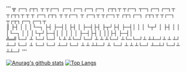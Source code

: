 '''
╦  ┌─┐┌┬┐  ┬ ┬┌─┐  ┌─┐┌─┐┌─┐┌─┐  ┌┬┐┬ ┬┌─┐  ┬─┐┌─┐┌─┐┬  ┬┌┬┐┬ ┬  ┬  ┌─┐┌┬┐  ┬ ┬┌─┐  ┬  ┌─┐┬ ┬┌─┐┬    ┌┬┐┌─┐  ┌┬┐┬ ┬┌─┐  ┬┌┬┐┌─┐┌─┐┬   
║  ├┤  │   │ │└─┐  ├┤ ├─┤│  ├┤    │ ├─┤├┤   ├┬┘├┤ ├─┤│  │ │ └┬┘  │  ├┤  │   │ │└─┐  │  │ │└┬┘├─┤│     │ │ │   │ ├─┤├┤   │ ││├┤ ├─┤│   
╩═╝└─┘ ┴   └─┘└─┘  └  ┴ ┴└─┘└─┘   ┴ ┴ ┴└─┘  ┴└─└─┘┴ ┴┴─┘┴ ┴  ┴┘  ┴─┘└─┘ ┴   └─┘└─┘  ┴─┘└─┘ ┴ ┴ ┴┴─┘   ┴ └─┘   ┴ ┴ ┴└─┘  ┴─┴┘└─┘┴ ┴┴─┘
'''

[![Anurag's github stats](https://github-readme-stats.vercel.app/api?username=ytll21)](https://github.com/anuraghazra/github-readme-stats)
[![Top Langs](https://github-readme-stats.vercel.app/api/top-langs/?username=ytll21)](https://github.com/anuraghazra/github-readme-stats)
